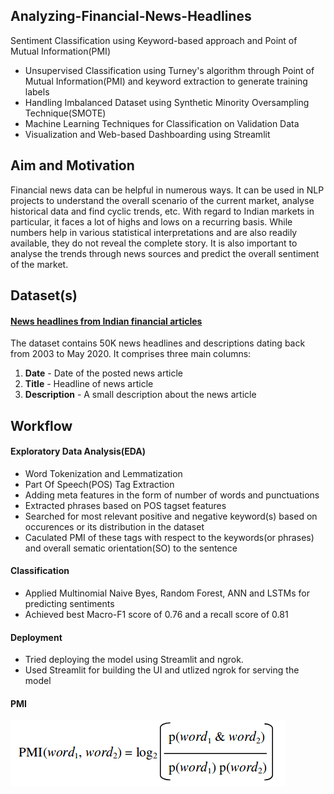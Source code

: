 ## Analyzing-Financial-News-Headlines
Sentiment Classification using Keyword-based approach and Point of Mutual Information(PMI)
* Unsupervised Classification using Turney's algorithm through Point of Mutual Information(PMI) and keyword extraction to generate training labels 
* Handling Imbalanced Dataset using Synthetic Minority Oversampling Technique(SMOTE)
* Machine Learning Techniques for Classification on Validation Data
* Visualization and Web-based Dashboarding using Streamlit

## Aim and Motivation
Financial news data can be helpful in numerous ways. It can be used in NLP projects to understand the overall scenario of the current market, analyse historical data and find cyclic trends, etc. With regard to Indian markets in particular, it faces a lot of highs and lows on a recurring basis. While numbers help in various statistical interpretations and are also readily available, they do not reveal the complete story. It is also important to analyse the trends through news sources and predict the overall sentiment of the market.

## Dataset(s)
#### [News headlines from Indian financial articles](https://www.kaggle.com/datasets/hkapoor/indian-financial-news-articles-20032020)
The dataset contains 50K news headlines and descriptions dating back from 2003 to May 2020. It comprises three main columns:
1. **Date** - Date of the posted news article 
2. **Title** - Headline of news article 
3. **Description** - A small description about the news article 

## Workflow
#### Exploratory Data Analysis(EDA)
   - Word Tokenization and Lemmatization 
   - Part Of Speech(POS) Tag Extraction 
   - Adding meta features in the form of number of words and punctuations 
   - Extracted phrases based on POS tagset features
   - Searched for most relevant positive and negative keyword(s) based on occurences or its distribution in the dataset
   - Caculated PMI of these tags with respect to the keywords(or phrases) and overall sematic orientation(SO) to the sentence 
 
#### Classification
   - Applied Multinomial Naive Byes, Random Forest, ANN and LSTMs for predicting sentiments 
   - Achieved best Macro-F1 score of 0.76 and a recall score of 0.81 

#### Deployment
   - Tried deploying the model using Streamlit and ngrok. 
   - Used Streamlit for building the UI and utlized ngrok for serving the model

#### PMI 
   ![PMI](images/pmi.png) 


    
